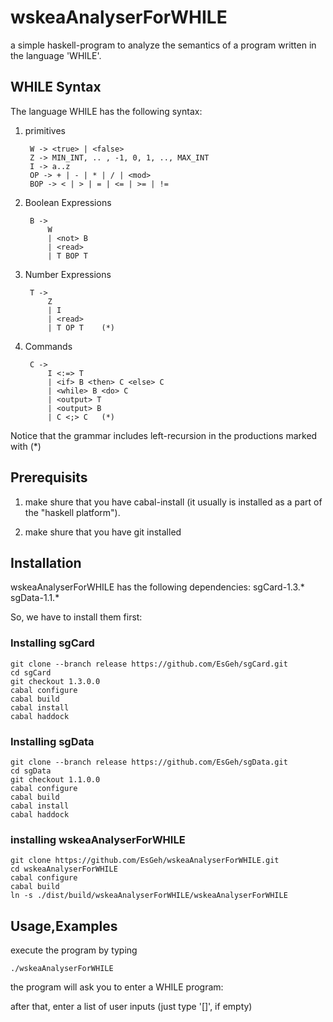 wskeaAnalyserForWHILE
=====================

a simple haskell-program to analyze the semantics of a program written in the language 'WHILE'.

## WHILE Syntax

The language WHILE has the following syntax:

1. primitives

		W -> <true> | <false>
		Z -> MIN_INT, .. , -1, 0, 1, .., MAX_INT
		I -> a..z
		OP -> + | - | * | / | <mod>
		BOP -> < | > | = | <= | >= | !=

2. Boolean Expressions

		B ->
			W
			| <not> B
			| <read>
			| T BOP T

3. Number Expressions

		T ->
			Z
			| I
			| <read>
			| T OP T 	(*)

4. Commands

		C ->
			I <:=> T
			| <if> B <then> C <else> C
			| <while> B <do> C
			| <output> T
			| <output> B
			| C <;> C	(*)


Notice that the grammar includes left-recursion in the productions marked with (*)

## Prerequisits

1. make shure that you have cabal-install (it usually is installed as a part of the "haskell platform").

2. make shure that you have git installed

## Installation

wskeaAnalyserForWHILE has the following dependencies:
	sgCard-1.3.*
	sgData-1.1.*

So, we have to install them first:

### Installing sgCard

	git clone --branch release https://github.com/EsGeh/sgCard.git
	cd sgCard
	git checkout 1.3.0.0
	cabal configure
	cabal build
	cabal install
	cabal haddock

### Installing sgData

	git clone --branch release https://github.com/EsGeh/sgData.git
	cd sgData
	git checkout 1.1.0.0
	cabal configure
	cabal build
	cabal install
	cabal haddock

### installing wskeaAnalyserForWHILE

	git clone https://github.com/EsGeh/wskeaAnalyserForWHILE.git
	cd wskeaAnalyserForWHILE
	cabal configure
	cabal build
	ln -s ./dist/build/wskeaAnalyserForWHILE/wskeaAnalyserForWHILE

## Usage,Examples

execute the program by typing

	./wskeaAnalyserForWHILE

the program will ask you to enter a WHILE program:

after that, enter a list of user inputs (just type '[]', if empty)
